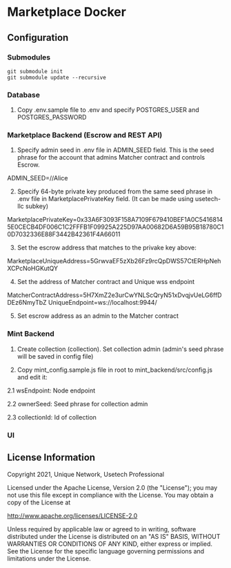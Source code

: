 # Marketplace Docker

## Configuration

### Submodules

```
git submodule init
git submodule update --recursive
```

### Database

1. Copy .env.sample file to .env and specify POSTGRES_USER and POSTGRES_PASSWORD

### Marketplace Backend (Escrow and REST API)

1. Specify admin seed in .env file in ADMIN_SEED field. This is the seed phrase for the account that admins Matcher contract and controls Escrow.

ADMIN_SEED=//Alice

2. Specify 64-byte private key produced from the same seed phrase in .env file in MarketplacePrivateKey field. (It can be made using usetech-llc subkey)

MarketplacePrivateKey=0x33A6F3093F158A7109F679410BEF1A0C54168145E0CECB4DF006C1C2FFFB1F09925A225D97AA00682D6A59B95B18780C10D7032336E88F3442B42361F4A66011

3. Set the escrow address that matches to the privake key above:

MarketplaceUniqueAddress=5GrwvaEF5zXb26Fz9rcQpDWS57CtERHpNehXCPcNoHGKutQY

4. Set the address of Matcher contract and Unique wss endpoint

MatcherContractAddress=5H7XmZ2e3urCwYNLScQryN51xDvqjvUeLG6ffDDEz6NmyTbZ
UniqueEndpoint=ws://localhost:9944/

5. Set escrow address as an admin to the Matcher contract


### Mint Backend

1. Create collection (collection). Set collection admin (admin's seed phrase will be saved in config file)

2. Copy mint_config.sample.js file in root to mint_backend/src/config.js and edit it:

2.1 wsEndpoint: Node endpoint

2.2 ownerSeed: Seed phrase for collection admin

2.3 collectionId: Id of collection


### 

### UI


## License Information

Copyright 2021, Unique Network, Usetech Professional

Licensed under the Apache License, Version 2.0 (the "License");
you may not use this file except in compliance with the License.
You may obtain a copy of the License at

http://www.apache.org/licenses/LICENSE-2.0

Unless required by applicable law or agreed to in writing, software
distributed under the License is distributed on an "AS IS" BASIS,
WITHOUT WARRANTIES OR CONDITIONS OF ANY KIND, either express or implied.
See the License for the specific language governing permissions and
limitations under the License.
